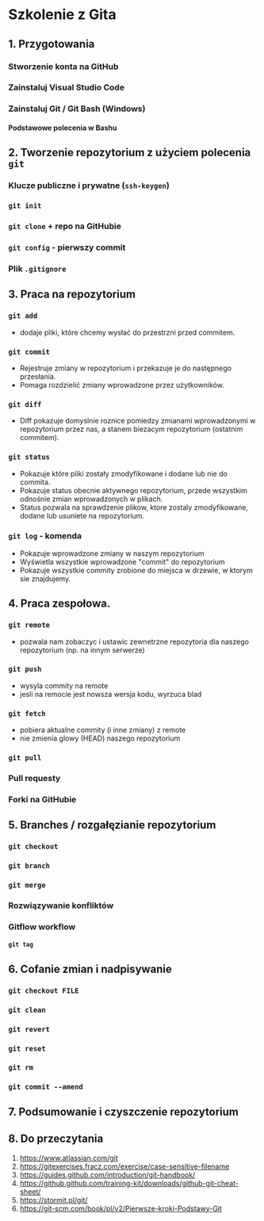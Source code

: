 # Szkolenie z Gita

## 1. Przygotowania

### Stworzenie konta na GitHub

### Zainstaluj Visual Studio Code

### Zainstaluj Git / Git Bash (Windows)

#### Podstawowe polecenia w Bashu

## 2. Tworzenie repozytorium z użyciem polecenia `git`

### Klucze publiczne i prywatne (`ssh-keygen`)

### `git init`

### `git clone` + repo na GitHubie

### `git config` - pierwszy commit

### Plik `.gitignore`

## 3. Praca na repozytorium

### `git add` 

- dodaje pliki, które chcemy wysłać do przestrzni przed commitem.

### `git commit`

- Rejestruje zmiany w repozytorium i przekazuje je do następnego przesłania.
- Pomaga rozdzielić zmiany wprowadzone przez użytkowników.

### `git diff`

- Diff pokazuje domyslnie roznice pomiedzy zmianami wprowadzonymi
w repozytorium przez nas, a stanem biezacym repozytorium (ostatnim commitem).


### `git status` 

- Pokazuje które pliki zostały zmodyfikowane i dodane lub nie do commita.
- Pokazuje status obecnie aktywnego repozytorium, przede wszystkim odnośnie zmian wprowadzonych w plikach.
- Status pozwala na sprawdzenie plikow, ktore zostaly
zmodyfikowane, dodane lub usuniete na repozytorium.

### `git log` - komenda

- Pokazuje wprowadzone zmiany w naszym repozytorium
- Wyświetla wszystkie wprowadzone "commit" do repozytorium
- Pokazuje wszystkie commity zrobione do miejsca w drzewie, w ktorym sie
znajdujemy.

## 4. Praca zespołowa.

### `git remote`

- pozwala nam zobaczyc i ustawic zewnetrzne repozytoria dla naszego repozytorium
(np. na innym serwerze)

### `git push`

- wysyla commity na remote
- jesli na remocie jest nowsza wersja kodu, wyrzuca blad

### `git fetch`

- pobiera aktualne commity (i inne zmiany) z remote
- nie zmienia glowy (HEAD) naszego repozytorium

### `git pull`

### Pull requesty

### Forki na GitHubie

## 5. Branches / rozgałęzianie repozytorium

### `git checkout`

### `git branch`

### `git merge`

### Rozwiązywanie konfliktów

### Gitflow workflow

#### `git tag`

## 6. Cofanie zmian i nadpisywanie

### `git checkout FILE`

### `git clean`

### `git revert`

### `git reset`

### `git rm`

### `git commit --amend`

## 7. Podsumowanie i czyszczenie repozytorium

## 8. Do przeczytania

1. https://www.atlassian.com/git
2. https://gitexercises.fracz.com/exercise/case-sensitive-filename
3. https://guides.github.com/introduction/git-handbook/
4. https://github.github.com/training-kit/downloads/github-git-cheat-sheet/
5. https://stormit.pl/git/
6. https://git-scm.com/book/pl/v2/Pierwsze-kroki-Podstawy-Git
